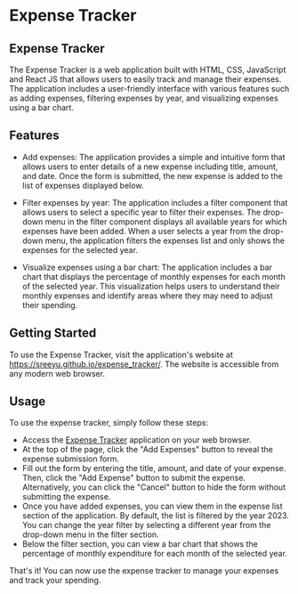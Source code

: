 # Expense Tracker

## Expense Tracker
The Expense Tracker is a web application built with HTML, CSS, JavaScript and React JS that allows users to easily track and manage their expenses. The application includes a user-friendly interface with various features such as adding expenses, filtering expenses by year, and visualizing expenses using a bar chart.

## Features
* Add expenses: The application provides a simple and intuitive form that allows users to enter details of a new expense including title, amount, and date. Once the form is submitted, the new expense is added to the list of expenses displayed below.

* Filter expenses by year: The application includes a filter component that allows users to select a specific year to filter their expenses. The drop-down menu in the filter component displays all available years for which expenses have been added. When a user selects a year from the drop-down menu, the application filters the expenses list and only shows the expenses for the selected year.

* Visualize expenses using a bar chart: The application includes a bar chart that displays the percentage of monthly expenses for each month of the selected year. This visualization helps users to understand their monthly expenses and identify areas where they may need to adjust their spending.

## Getting Started
To use the Expense Tracker, visit the application's website at https://sreeyu.github.io/expense_tracker/. The website is accessible from any modern web browser.

## Usage
To use the expense tracker, simply follow these steps:

* Access the [Expense Tracker](https://sreeyu.github.io/expense_tracker/) application on your web browser.
* At the top of the page, click the "Add Expenses" button to reveal the expense submission form.
* Fill out the form by entering the title, amount, and date of your expense. Then, click the "Add Expense" button to submit the expense. Alternatively, you can click the "Cancel" button to hide the form without submitting the expense.
* Once you have added expenses, you can view them in the expense list section of the application. By default, the list is filtered by the year 2023. You can change the year filter by selecting a different year from the drop-down menu in the filter section.
* Below the filter section, you can view a bar chart that shows the percentage of monthly expenditure for each month of the selected year.

That's it! You can now use the expense tracker to manage your expenses and track your spending.